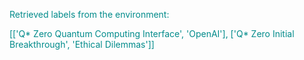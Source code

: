 
<span style='color: darkcyan;'>Retrieved labels from the environment:</span>

<span style='color: darkcyan;'>[[&#x27;Q* Zero Quantum Computing Interface&#x27;, &#x27;OpenAI&#x27;], [&#x27;Q* Zero Initial Breakthrough&#x27;, &#x27;Ethical Dilemmas&#x27;]]</span>
